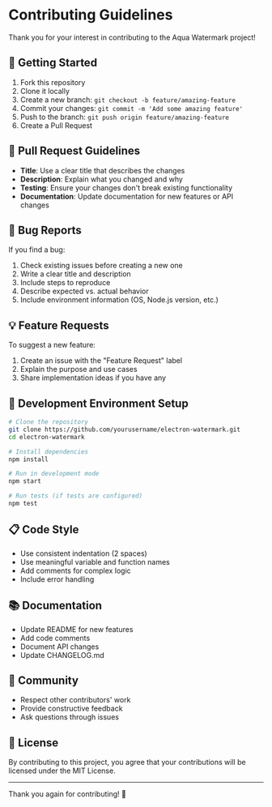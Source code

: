 # Contributing Guidelines

Thank you for your interest in contributing to the Aqua Watermark project!

## 🚀 Getting Started

1. Fork this repository
2. Clone it locally
3. Create a new branch: `git checkout -b feature/amazing-feature`
4. Commit your changes: `git commit -m 'Add some amazing feature'`
5. Push to the branch: `git push origin feature/amazing-feature`
6. Create a Pull Request

## 📝 Pull Request Guidelines

- **Title**: Use a clear title that describes the changes
- **Description**: Explain what you changed and why
- **Testing**: Ensure your changes don't break existing functionality
- **Documentation**: Update documentation for new features or API changes

## 🐛 Bug Reports

If you find a bug:

1. Check existing issues before creating a new one
2. Write a clear title and description
3. Include steps to reproduce
4. Describe expected vs. actual behavior
5. Include environment information (OS, Node.js version, etc.)

## 💡 Feature Requests

To suggest a new feature:

1. Create an issue with the "Feature Request" label
2. Explain the purpose and use cases
3. Share implementation ideas if you have any

## 🧪 Development Environment Setup

```bash
# Clone the repository
git clone https://github.com/yourusername/electron-watermark.git
cd electron-watermark

# Install dependencies
npm install

# Run in development mode
npm start

# Run tests (if tests are configured)
npm test
```

## 📋 Code Style

- Use consistent indentation (2 spaces)
- Use meaningful variable and function names
- Add comments for complex logic
- Include error handling

## 📚 Documentation

- Update README for new features
- Add code comments
- Document API changes
- Update CHANGELOG.md

## 🤝 Community

- Respect other contributors' work
- Provide constructive feedback
- Ask questions through issues

## 📄 License

By contributing to this project, you agree that your contributions will be licensed under the MIT License.

---

Thank you again for contributing! 🎉
